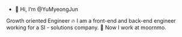 - 👋 Hi, I’m @YuMyeongJun

Growth oriented Engineer 🔥
I am a front-end and back-end engineer working for a SI - solutions company. 🚀
Now I work at moornmo.
